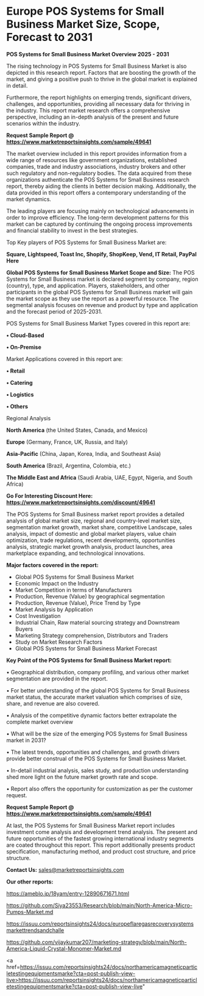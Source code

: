 # Europe POS Systems for Small Business Market Size, Scope, Forecast to 2031

<Strong> POS Systems for Small Business Market Overview 2025 - 2031</strong>

The rising technology in POS Systems for Small Business Market is also depicted in this research report. Factors that are boosting the growth of the market, and giving a positive push to thrive in the global market is explained in detail.

Furthermore, the report highlights on emerging trends, significant drivers, challenges, and opportunities, providing all necessary data for thriving in the industry. This report market research offers a comprehensive perspective, including an in-depth analysis of the present and future scenarios within the industry.

<strong>Request Sample Report @ <a href=https://www.marketreportsinsights.com/sample/49641>https://www.marketreportsinsights.com/sample/49641</a></strong>

The market overview included in this report provides information from a wide range of resources like government organizations, established companies, trade and industry associations, industry brokers and other such regulatory and non-regulatory bodies. The data acquired from these organizations authenticate the POS Systems for Small Business research report, thereby aiding the clients in better decision making. Additionally, the data provided in this report offers a contemporary understanding of the market dynamics.

The leading players are focusing mainly on technological advancements in order to improve efficiency. The long-term development patterns for this market can be captured by continuing the ongoing process improvements and financial stability to invest in the best strategies.

Top Key players of POS Systems for Small Business Market are:

<strong>Square, Lightspeed, Toast Inc, Shopify, ShopKeep, Vend, IT Retail, PayPal Here</strong>

<strong><b>Global POS Systems for Small Business Market Scope and Size:</b></strong>
The POS Systems for Small Business market is declared segment by company, region (country), type, and application. Players, stakeholders, and other participants in the global POS Systems for Small Business market will gain the market scope as they use the report as a powerful resource. The segmental analysis focuses on revenue and product by type and application and the forecast period of 2025-2031.

POS Systems for Small Business Market Types covered in this report are:

<strong>•  Cloud-Based

•  On-Premise</strong>

Market Applications covered in this report are:

<strong>•  Retail

•  Catering

•  Logistics

•  Others</strong> 

Regional Analysis

<strong>North America</strong> (the United States, Canada, and Mexico)

<strong>Europe</strong> (Germany, France, UK, Russia, and Italy)

<strong>Asia-Pacific</strong> (China, Japan, Korea, India, and Southeast Asia)

<strong>South America</strong> (Brazil, Argentina, Colombia, etc.)

<strong>The Middle East and Africa</strong> (Saudi Arabia, UAE, Egypt, Nigeria, and South Africa)

<strong>Go For Interesting Discount Here: <a href=https://www.marketreportsinsights.com/discount/49641>https://www.marketreportsinsights.com/discount/49641</a></strong>

The POS Systems for Small Business market report provides a detailed analysis of global market size, regional and country-level market size, segmentation market growth, market share, competitive Landscape, sales analysis, impact of domestic and global market players, value chain optimization, trade regulations, recent developments, opportunities analysis, strategic market growth analysis, product launches, area marketplace expanding, and technological innovations.

<strong><b>Major factors covered in the report:</b></strong>
<ul>
  <li>Global POS Systems for Small Business Market </li>
  <li>Economic Impact on the Industry</li>
  <li>Market Competition in terms of Manufacturers</li>
  <li>Production, Revenue (Value) by geographical segmentation</li>
  <li>Production, Revenue (Value), Price Trend by Type</li>
  <li>Market Analysis by Application</li>
  <li>Cost Investigation</li>
  <li>Industrial Chain, Raw material sourcing strategy and Downstream Buyers</li>
  <li>Marketing Strategy comprehension, Distributors and Traders</li>
  <li>Study on Market Research Factors</li>
  <li>Global POS Systems for Small Business Market Forecast</li>
</ul>

<strong><b>Key Point of the POS Systems for Small Business Market report:</b></strong>

• Geographical distribution, company profiling, and various other market segmentation are provided in the report.

• For better understanding of the global POS Systems for Small Business market status, the accurate market valuation which comprises of size, share, and revenue are also covered.

• Analysis of the competitive dynamic factors better extrapolate the complete market overview

• What will be the size of the emerging POS Systems for Small Business market in 2031?

• The latest trends, opportunities and challenges, and growth drivers provide better construal of the POS Systems for Small Business Market.

• In-detail industrial analysis, sales study, and production understanding shed more light on the future market growth rate and scope.

• Report also offers the opportunity for customization as per the customer request.

<strong>Request Sample Report @ <a href=https://www.marketreportsinsights.com/sample/49641>https://www.marketreportsinsights.com/sample/49641</a></strong>

At last, the POS Systems for Small Business Market report includes investment come analysis and development trend analysis. The present and future opportunities of the fastest growing international industry segments are coated throughout this report. This report additionally presents product specification, manufacturing method, and product cost structure, and price structure.

<strong>Contact Us:</strong>
sales@marketreportsinsights.com

<strong>Our other reports:</strong>

<a href=https://ameblo.jp/18yam/entry-12890671671.html>https://ameblo.jp/18yam/entry-12890671671.html</a>

<a href=https://github.com/Siya23553/Research/blob/main/North-America-Micro-Pumps-Market.md>https://github.com/Siya23553/Research/blob/main/North-America-Micro-Pumps-Market.md</a>

<a href=https://issuu.com/reportsinsights24/docs/europeflaregasrecoverysystemsmarkettrendsandchalle>https://issuu.com/reportsinsights24/docs/europeflaregasrecoverysystemsmarkettrendsandchalle</a>

<a href=https://github.com/vijaykumar207/marketing-strategy/blob/main/North-America-Liquid-Crystal-Monomer-Market.md>https://github.com/vijaykumar207/marketing-strategy/blob/main/North-America-Liquid-Crystal-Monomer-Market.md</a>

<a href=https://issuu.com/reportsinsights24/docs/northamericamagneticparticletestingequipmentsmarke?cta=post-publish-view-live>https://issuu.com/reportsinsights24/docs/northamericamagneticparticletestingequipmentsmarke?cta=post-publish-view-live</a>"
